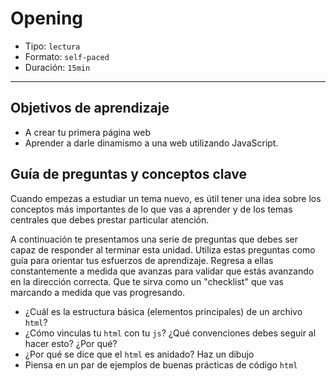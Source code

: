 # Opening

- Tipo: `lectura`
- Formato: `self-paced`
- Duración: `15min`

***

## Objetivos de aprendizaje

- A crear tu primera página web
- Aprender a darle dinamismo a una web utilizando JavaScript.

## Guía de preguntas y conceptos clave

Cuando empezas a estudiar un tema nuevo, es útil tener una idea sobre los
conceptos más importantes de lo que vas a aprender y de los temas centrales
que debes prestar particular atención.

A continuación te presentamos una serie de preguntas que debes ser capaz de
responder al terminar esta unidad. Utiliza estas preguntas como guía para
orientar tus esfuerzos de aprendizaje. Regresa a ellas constantemente a
medida que avanzas para validar que estás avanzando en la dirección correcta.
Que te sirva como un "checklist" que vas marcando a medida que vas progresando.

- ¿Cuál es la estructura básica (elementos principales) de un archivo `html`?
- ¿Cómo vinculas tu `html` con tu `js`?
  ¿Qué convenciones debes seguir al hacer esto? ¿Por qué?
- ¿Por qué se dice que el `html` es anidado? Haz un dibujo
- Piensa en un par de ejemplos de buenas prácticas de código `html`
